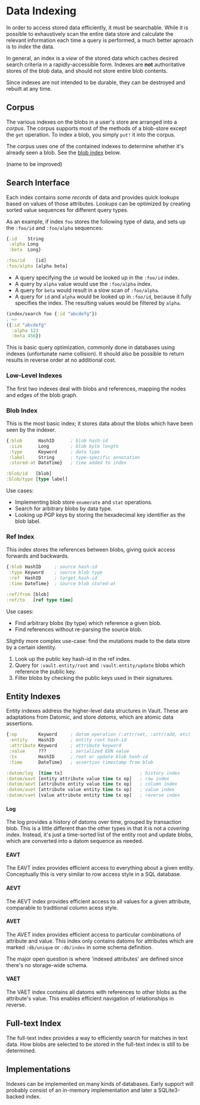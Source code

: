 Data Indexing
=============

In order to access stored data efficiently, it must be searchable. While it is
possible to exhaustively scan the entire data store and calculate the relevant
information each time a query is performed, a much better aproach is to _index_
the data.

In general, an index is a _view_ of the stored data which caches desired search
criteria in a rapidly-accessible form. Indexes are **not** authoritative stores
of the blob data, and should not store entire blob contents.

Since indexes are not intended to be durable, they can be destroyed and rebuilt
at any time.

## Corpus

The various indexes on the blobs in a user's store are arranged into a _corpus_.
The corpus supports most of the methods of a blob-store except the `get`
operation. To index a blob, you simply `put!` it into the corpus.

The corpus uses one of the contained indexes to determine whether it's already
seen a blob. See the [blob index](#Blob%20Index) below.

(name to be improved)

## Search Interface

Each index contains some _records_ of data and provides quick lookups based on
values of those attributes. Lookups can be optimized by creating sorted value
sequences for different query types.

As an example, if index `foo` stores the following type of data, and sets up
the `:foo/id` and `:foo/alpha` sequences:

```clojure
{:id    String
 :alpha Long
 :beta  Long}

:foo/id    [id]
:foo/alpha [alpha beta]
```

- A query specifying the `id` would be looked up in the `:foo/id` index.
- A query by `alpha` value would use the `:foo/alpha` index.
- A query for `beta` would result in a slow scan of `:foo/alpha`.
- A query for `id` and `alpha` would be looked up in `:foo/id`, because it
  fully specifies the index. The resulting values would be filtered by `alpha`.

```clojure
(index/search foo {:id "abcdefg"})
; =>
({:id "abcdefg"
  :alpha 123
  :beta 456})
```

This is basic query optimization, commonly done in databases using indexes
(unfortunate name collision). It should also be possible to return results in
reverse order at no additional cost.

### Low-Level Indexes

The first two indexes deal with blobs and references, mapping the nodes and
edges of the blob graph.

### Blob Index

This is the most basic index; it stores data about the blobs which have been
seen by the indexer.

```clojure
{:blob      HashID      ; blob hash-id
 :size      Long        ; blob byte length
 :type      Keyword     ; data type
 :label     String      ; type-specific annotation
 :stored-at DateTime}   ; time added to index

:blob/id   [blob]
:blob/type [type label]
```

Use cases:
- Implementing blob store `enumerate` and `stat` operations.
- Search for arbitrary blobs by data type.
- Looking up PGP keys by storing the hexadecimal key identifier as the blob
  label.

### Ref Index

This index stores the references between blobs, giving quick access forwards
and backwards.

```clojure
{:blob HashID     ; source hash-id
 :type Keyword    ; source blob type
 :ref  HashID     ; target hash-id
 :time DateTime}  ; source blob stored-at

:ref/from [blob]
:ref/to   [ref type time]
```

Use cases:
- Find arbitrary blobs (by type) which reference a given blob.
- Find references without re-parsing the source blob.

Slightly more complex use-case: find the mutations made to the data store by a
certain identity.
1. Look up the public key hash-id in the ref index.
2. Query for `:vault.entity/root` and `:vault.entity/update` blobs which
   reference the public key.
3. Filter blobs by checking the public keys used in their signatures.

## Entity Indexes

Entity indexes address the higher-level data structures in Vault. These are
adaptations from Datomic, and store _datoms_, which are atomic data assertions.

```clojure
{:op        Keyword     ; datom operation (:attr/set, :attr/add, etc)
 :entity    HashID      ; entity root hash-id
 :attribute Keyword     ; attribute keyword
 :value     ???         ; serialized EDN value
 :tx        HashID      ; root or update blob hash-id
 :time      DateTime}   ; assertion timestamp from blob

:datom/log  [time tx]                             ; history index
:datom/eavt [entity attribute value time tx op]   ; row index
:datom/aevt [attribute entity value time tx op]   ; column index
:datom/avet [attribute value entity time tx op]   ; value index
:datom/vaet [value attribute entity time tx op]   ; reverse index
```

#### Log

The log provides a history of datoms over time, grouped by transaction blob.
This is a little different than the other types in that it is not a _covering_
index. Instead, it's just a time-sorted list of the entity root and update
blobs, which are converted into a datom sequence as needed.

#### EAVT

The EAVT index provides efficient access to everything about a given entity.
Conceptually this is very similar to row access style in a SQL database.

#### AEVT

The AEVT index provides efficient access to all values for a given attribute,
comparable to traditional column acess style.

#### AVET

The AVET index provides efficient access to particular combinations of attribute
and value. This index only contains datoms for attributes which are marked
`:db/unique` or `:db/index` in some schema definition.

The major open question is where 'indexed attributes' are defined since there's
no storage-wide schema.

#### VAET

The VAET index contains all datoms with references to other blobs as the
attribute's value. This enables efficient navigation of relationships in
reverse.

## Full-text Index

The full-text index provides a way to efficiently search for matches in text
data. How blobs are selected to be stored in the full-text index is still to be
determined.

## Implementations

Indexes can be implemented on many kinds of databases. Early support will
probably consist of an in-memory implementation and later a SQLite3-backed
index.
